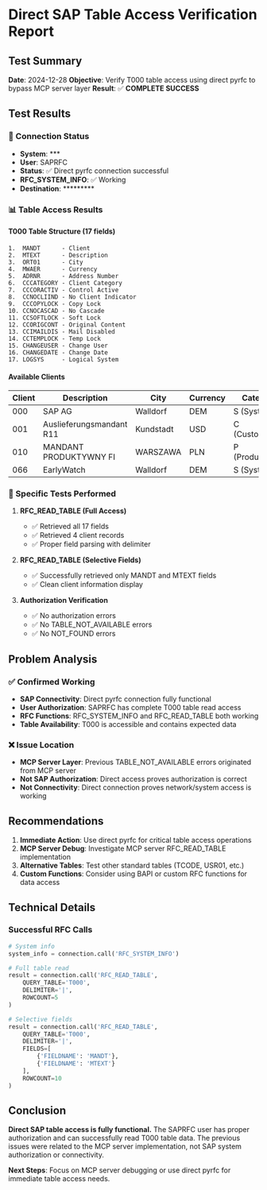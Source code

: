 # Direct SAP Table Access Verification Report

## Test Summary
**Date**: 2024-12-28
**Objective**: Verify T000 table access using direct pyrfc to bypass MCP server layer
**Result**: ✅ **COMPLETE SUCCESS**

## Test Results

### 🔗 Connection Status
- **System**: ***
- **User**: SAPRFC
- **Status**: ✅ Direct pyrfc connection successful
- **RFC_SYSTEM_INFO**: ✅ Working
- **Destination**: *********

### 📊 Table Access Results

#### T000 Table Structure (17 fields)
```
1.  MANDT      - Client
2.  MTEXT      - Description
3.  ORT01      - City
4.  MWAER      - Currency
5.  ADRNR      - Address Number
6.  CCCATEGORY - Client Category
7.  CCCORACTIV - Control Active
8.  CCNOCLIIND - No Client Indicator
9.  CCCOPYLOCK - Copy Lock
10. CCNOCASCAD - No Cascade
11. CCSOFTLOCK - Soft Lock
12. CCORIGCONT - Original Content
13. CCIMAILDIS - Mail Disabled
14. CCTEMPLOCK - Temp Lock
15. CHANGEUSER - Change User
16. CHANGEDATE - Change Date
17. LOGSYS     - Logical System
```

#### Available Clients
| Client | Description | City | Currency | Category |
|--------|-------------|------|----------|----------|
| 000 | SAP AG | Walldorf | DEM | S (System) |
| 001 | Auslieferungsmandant R11 | Kundstadt | USD | C (Customizing) |
| 010 | MANDANT PRODUKTYWNY FI | WARSZAWA | PLN | P (Production) |
| 066 | EarlyWatch | Walldorf | DEM | S (System) |

### 🎯 Specific Tests Performed

1. **RFC_READ_TABLE (Full Access)**
   - ✅ Retrieved all 17 fields
   - ✅ Retrieved 4 client records
   - ✅ Proper field parsing with delimiter

2. **RFC_READ_TABLE (Selective Fields)**
   - ✅ Successfully retrieved only MANDT and MTEXT fields
   - ✅ Clean client information display

3. **Authorization Verification**
   - ✅ No authorization errors
   - ✅ No TABLE_NOT_AVAILABLE errors
   - ✅ No NOT_FOUND errors

## Problem Analysis

### ✅ Confirmed Working
- **SAP Connectivity**: Direct pyrfc connection fully functional
- **User Authorization**: SAPRFC has complete T000 table read access
- **RFC Functions**: RFC_SYSTEM_INFO and RFC_READ_TABLE both working
- **Table Availability**: T000 is accessible and contains expected data

### ❌ Issue Location
- **MCP Server Layer**: Previous TABLE_NOT_AVAILABLE errors originated from MCP server
- **Not SAP Authorization**: Direct access proves authorization is correct
- **Not Connectivity**: Direct connection proves network/system access is working

## Recommendations

1. **Immediate Action**: Use direct pyrfc for critical table access operations
2. **MCP Server Debug**: Investigate MCP server RFC_READ_TABLE implementation
3. **Alternative Tables**: Test other standard tables (TCODE, USR01, etc.)
4. **Custom Functions**: Consider using BAPI or custom RFC functions for data access

## Technical Details

### Successful RFC Calls
```python
# System info
system_info = connection.call('RFC_SYSTEM_INFO')

# Full table read
result = connection.call('RFC_READ_TABLE',
    QUERY_TABLE='T000',
    DELIMITER='|',
    ROWCOUNT=5
)

# Selective fields
result = connection.call('RFC_READ_TABLE',
    QUERY_TABLE='T000',
    DELIMITER='|',
    FIELDS=[
        {'FIELDNAME': 'MANDT'},
        {'FIELDNAME': 'MTEXT'}
    ],
    ROWCOUNT=10
)
```

## Conclusion

**Direct SAP table access is fully functional.** The SAPRFC user has proper authorization and can successfully read T000 table data. The previous issues were related to the MCP server implementation, not SAP system authorization or connectivity.

**Next Steps**: Focus on MCP server debugging or use direct pyrfc for immediate table access needs.
